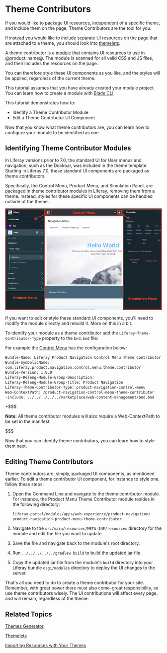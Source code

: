 # Theme Contributors [](id=theme-contributors)

If you would like to package UI resources, independent of a specific theme, and 
include them on the page, Theme Contributors are the tool for you.

If instead you would like to include separate UI resources on the page that are 
attached to a theme, you should look into [themelets](/develop/tutorials/-/knowledge_base/7-0/themelets).

A theme contributor is a [module](https://dev.liferay.com/participate/liferaypedia/-/wiki/Main/Module)
that contains UI resources to use in @product_name@. The module is scanned for 
all valid CSS and JS files, and then includes the resources on the page.

You can therefore style these UI components as you like, and the styles will be
applied, regardless of the current theme.

This tutorial assumes that you have already created your module project. You can
learn how to create a module with [Blade CLI](/develop/tutorials/-/knowledge_base/7-0/creating-modules-with-blade-cli).

This tutorial demonstrates how to:

- Identify a Theme Contributor Module
- Edit a Theme Contributor UI Component

Now that you know what theme contributors are, you can learn how to configure 
your module to be identified as one.

## Identifying Theme Contributor Modules [](id=identifying-theme-contributor-modules)

In Liferay versions prior to 7.0, the standard UI for User menus and navigation,
such as the Dockbar, was included in the theme template. Starting in Liferay 7.0, 
these standard UI components are packaged as theme contributors.

Specifically, the Control Menu, Product Menu, and Simulation Panel, are packaged 
in theme contributor modules in Liferay, removing them from a theme. Instead, 
styles for these specific UI components can be handled outside of the theme.

![Figure 1: The Control Menu, Product Menu, and Simulation Panel are packaged as theme contributor modules.](../../images/theme-contributor-menus-diagram.png)

If you want to edit or style these standard UI components, you'll need to modify
the module directly and rebuild it. More on this in a bit.

To identify your module as a theme contributor add the 
`Liferay-Theme-Contributor-Type` property to the `bnd.bnd` file: 

For example the [Control Menu](https://github.com/liferay/liferay-portal/blob/master/modules/apps/web-experience/product-navigation/product-navigation-control-menu-theme-contributor/bnd.bnd) 
has the configuration below:

    Bundle-Name: Liferay Product Navigation Control Menu Theme Contributor
    Bundle-SymbolicName: com.liferay.product.navigation.control.menu.theme.contributor
    Bundle-Version: 1.0.0
    Liferay-Releng-Module-Group-Description:
    Liferay-Releng-Module-Group-Title: Product Navigation
    Liferay-Theme-Contributor-Type: product-navigation-control-menu
    Web-ContextPath: /product-navigation-control-menu-theme-contributor
    -include: ../../../../../marketplace/web-content-management/bnd.bnd

+$$$

**Note:**  All theme contributor modules will also require a Web-ContextPath to 
be set in the manifest.

$$$

<!-- leaving this section out for now, until it is developed further--

Alternatively, theme contributors can be identifed in the `package.json` file:

    {
        "name": "lfr-product-menu-animation-themelet",
        "liferayTheme": {
            themeContributorType?: product-navigation-control-menu
            "themelet": true,
            "version": "7.0"
        }
    }

If this property is set in either one of these ways, the module will then be 
treated as a Theme Contributor.-->

Now that you can identify theme contributors, you can learn how to style them 
next.

## Editing Theme Contributors [](id=editing-theme-contributors)

Theme contributors are, simply, packaged UI components, as mentioned earlier. To
edit a theme contributor UI component, for instance to style one, follow these 
steps:

1.  Open the Command Line and navigate to the theme contributor module. For
    instance, the Product Menu Theme Contributor module resides in the following
    directory:

        liferay-portal/modules/apps/web-experience/product-navigation/
        product-navigation-product-menu-theme-contributor

2.  Navigate to the `src/main/resources/META-INF/resources` directory for the
    module and edit the file you want to update.

3.  Save the file and navigate back to the module's root directory.
        
4.  Run `../../../../../gradlew build` to build the updated jar file.

5.  Copy the updated jar file from the module's `build` directory into your
    Liferay bundle `osgi/modules` directory to deploy the UI changes to the
    server.
   
That's all you need to do to create a theme contributor for your site. Remember,
with great power there must also come–great responsibility, so use theme 
contributors wisely. The UI contributions will affect every page, and will 
remain, regardless of the theme.

## Related Topics [](id=related-topics)

[Themes Generator](/develop/tutorials/-/knowledge_base/7-0/themes-generator)

[Themelets](/develop/tutorials/-/knowledge_base/7-0/themelets)

[Importing Resources with Your Themes](/develop/tutorials/-/knowledge_base/7-0/importing-resources-with-a-theme)
